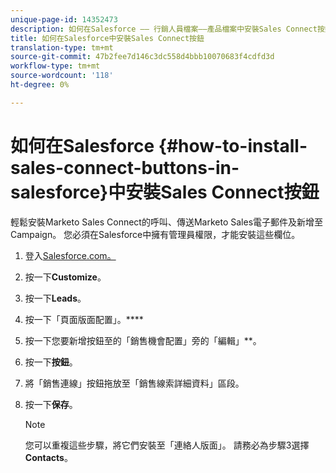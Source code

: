 ```yaml
---
unique-page-id: 14352473
description: 如何在Salesforce —— 行銷人員檔案——產品檔案中安裝Sales Connect按鈕
title: 如何在Salesforce中安裝Sales Connect按鈕
translation-type: tm+mt
source-git-commit: 47b2fee7d146c3dc558d4bbb10070683f4cdfd3d
workflow-type: tm+mt
source-wordcount: '118'
ht-degree: 0%

---
```



# 如何在Salesforce {#how-to-install-sales-connect-buttons-in-salesforce}中安裝Sales Connect按鈕

輕鬆安裝Marketo Sales Connect的呼叫、傳送Marketo Sales電子郵件及新增至Campaign。 您必須在Salesforce中擁有管理員權限，才能安裝這些欄位。

1. 登入[Salesforce.com。](http://Salesforce.com)
1. 按一下&#x200B;**Customize**。
1. 按一下&#x200B;**Leads**。
1. 按一下「頁面版面配置」。****
1. 按一下您要新增按鈕至的「銷售機會配置」旁的「編輯」**。
1. 按一下&#x200B;**按鈕**。
1. 將「銷售連線」按鈕拖放至「銷售線索詳細資料」區段。
1. 按一下&#x200B;**保存**。

   >[!NOTE]
   >
   >您可以重複這些步驟，將它們安裝至「連絡人版面」。 請務必為步驟3選擇&#x200B;**Contacts**。

